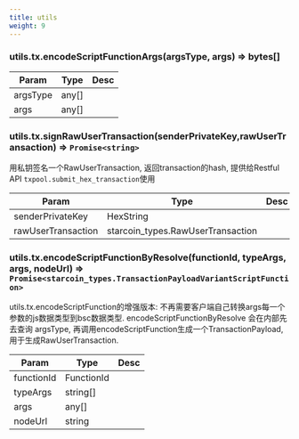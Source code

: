 ```yaml
---
title: utils
weight: 9
---
```


<!--more-->
### utils.tx.encodeScriptFunctionArgs(argsType, args) => bytes[]

| Param | Type | Desc |
|-------|------|------|
|argsType| any[] | |
|args| any[] | |

### utils.tx.signRawUserTransaction(senderPrivateKey,rawUserTransaction) => `Promise<string>`

用私钥签名一个RawUserTransaction, 返回transaction的hash, 提供给Restful API `txpool.submit_hex_transaction`使用

| Param | Type | Desc |
|-------|------|------|
|senderPrivateKey| HexString | |
|rawUserTransaction| starcoin_types.RawUserTransaction | |

### utils.tx.encodeScriptFunctionByResolve(functionId, typeArgs, args, nodeUrl) => `Promise<starcoin_types.TransactionPayloadVariantScriptFunction>`

utils.tx.encodeScriptFunction的增强版本: 不再需要客户端自己转换args每一个参数的js数据类型到bsc数据类型. 
encodeScriptFunctionByResolve 会在内部先去查询 argsType, 再调用encodeScriptFunction生成一个TransactionPayload, 用于生成RawUserTransaction. 

| Param | Type| Desc |
|-------|-----|------|
|functionId| FunctionId | |
|typeArgs| string[] | |
|args| any[] | |
|nodeUrl| string | |
